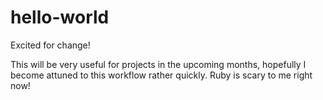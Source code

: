 # hello-world
Excited for change!

This will be very useful for projects in the upcoming months, hopefully I become attuned to this workflow rather quickly. Ruby is scary to me right now!
